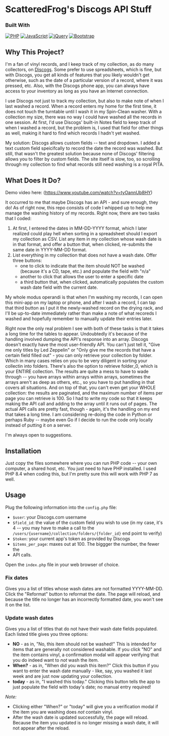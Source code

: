 # ScatteredFrog's Discogs API Stuff

### Built With

[![PHP](https://img.shields.io/badge/php-%23777BB4.svg?&logo=php&logoColor=white)](https://www.php.net/)
[![JavaScript](https://img.shields.io/badge/JavaScript-F7DF1E?logo=javascript&logoColor=000)](https://developer.mozilla.org/en-US/docs/Web/JavaScript)
[![jQuery](https://img.shields.io/badge/jQuery-0769AD?logo=jquery&logoColor=fff)](https://jquery.com/)
[![Bootstrap](https://img.shields.io/badge/Bootstrap-7952B3?logo=bootstrap&logoColor=fff)](https://getbootstrap.com/)

## Why This Project?
I'm a fan of vinyl records, and I keep track of my collection, as do many
collectors, on [Discogs](https://www.discogs.com/). Some prefer to use
spreadsheets, which is fine, but with Discogs, you get all kinds of features
that you likely wouldn't get otherwise, such as the date of a particular
version of a record, where it was pressed, etc. Also, with the Discogs phone
app, you can always have access to your inventory as long as you have an
Internet connection.

I use Discogs not just to track my collection, but also to make note of when I
last washed a record. When a record enters my home for the first time, it does
not touch the turntable until I wash it in my Spin-Clean washer. With a
collection my size, there was no way I could have washed all the records in
one session. At first, I'd use Discogs' built-in Notes field to keep track of
when I washed a record, but the problem is, I used that field for other things
as well, making it hard to find which records I hadn't yet washed.

My solution: Discogs allows custom fields -- text and dropdown. I added a text
custom field speicifcally to record the date the record was washed. But still,
that wasn't the greatest solution because none of Discogs' filtering allows
you to filter by custom fields. The site itself is slow, too, so scrolling
through my collection to find what records still need washing is a royal PITA.

## What Does It Do?
Demo video here: (https://www.youtube.com/watch?v=tyOannUb8HY) 

It occurred to me that maybe Discogs has an API - and sure enough, they do! As
of right now, this repo consists of code I whipped up to help me manage the
washing history of my records. Right now, there are two tasks that I coded:

1. At first, I entered the dates in MM-DD-YYYY format, which I later realized
could play hell when sorting in a spreadsheet should I export my collection as
CSV. List any item in my collection whose wash date is in that format, and
offer a button that, when clicked, re-submits the same date in YYYY-MM-DD
format.
2. List everything in my collection that does not have a wash date. Offer
three buttons:
    - one to click to indicate that the item should NOT be washed
(because it's a CD, tape, etc.) and populate the field with "n/a"
    - another to click that allows the user to enter a specific date
    - a third button that, when clicked, automatically populates the custom wash
date field with the current date.

My whole modus operandi is that when I'm washing my records, I can open this
mini-app on my laptop or phone, and after I wash a record, I can tap that
third button as I put it the newly-washed record on the drying rack, and I'll
be up-to-date immediately rather than make a note of what recoreds I washed
and hopefully remember to manually update their entries later.

Right now the only real problem I see with both of these tasks is that it
takes a long time for the tables to appear. Undoubtedly it's because of the
handling involved dumping the API's response into an array. Discogs doesn't
exactly have the most user-friendly API. You can't just tell it, "Give me
only titles by Led Zeppelin" or "Only give me the records that have a certain
field filled out" - you can only retrieve your collection by folder. Which
in many cases relies on you to be very diligent in sorting your collectin into
folders. There's also the option to retrieve folder_0, which is your ENTIRE
collection. The results are quite a mess to have to wade through -- you have
arrays within arrays within arrays, sometimes the arrays aren't as deep as
others, etc., so you have to put handling in that covers all situations. And
on top of that, you can't even get your WHOLE collection: the results are
paginated, and the maximum number of items per page you can retrieve is 100.
So I had to write my code so that it keeps making the API call and adding to
the array until it runs out of pages. The actual API calls are pretty fast,
though - again, it's the handling on my end that takes a long time. I am
considering re-doing the code in Python or perhaps Ruby -- maybe even Go if I
decide to run the code only locally instead of putting it on a server.

I'm always open to suggestions.

## Installation
Just copy the files somewhere where you can run PHP code -- your own computer,
a shared host, etc. You just need to have PHP installed. I used PHP 8.4 when
coding this, but I'm pretty sure this will work with PHP 7 as well.

## Usage
Plug the following information into the `config.php` file:
- `$user`: your Discogs.com username
- `$field_id`: the value of the custom field you wish to use (in my case, it's
  4 -- you may have to make a call to the
`/users/{username}/collection/folders/{folder_id}` end point to
verify)
- `$token`: your current app's token as provided by Discogs
-  `$items_per_page`: maxes out at 100. The biggger the number, the fewer the
-  API calls.

Open the `index.php` file in your web browser of choice.

### **Fix dates**
Gives you a list of titles whose wash dates are not formatted 
YYYY-MM-DD. Click the "Reformat" button to reformat the date. The page will 
reload, and because the title no longer has an incorrectly formatted date, you 
won't see it on the list.

### **Update wash dates**
Gives you a list of titles that do not have their wash 
date fields populated. Each listed title gives you three options:
- **NO** - as in, "No, this item should not be washed!" This is intended for
items that are generally not considered washable. If you click "NO" and the
item contains vinyl, a confirmation modal will appear verifying that you do
indeed want to _not_ wash the item.
- **When?** - as in, "When did you wash this item?" Click this button if you
want to enter the wash date manually - like, say, you washed it last week and
are just now updating your collection.
- **today** - as in, "I washed this today." Clicking this button tells the app
to just populate the field with today's date; no manual entry required!

_Note:_
- Clicking either "When?" or "today" will give you a verification modal if
the item you are washing does _not_ contain vinyl.
- After the wash date is updated successfully, the page will reload. Because the
item you updated is no longer missing a wash date, it will not appear after the
reload.
